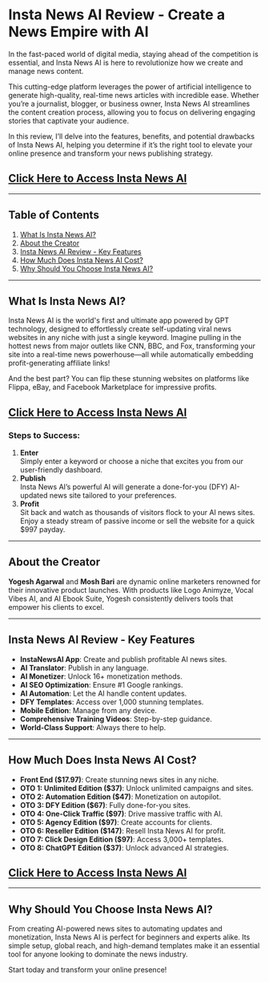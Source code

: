 # Insta News AI Review - Create a News Empire with AI

In the fast-paced world of digital media, staying ahead of the competition is essential, and Insta News AI is here to revolutionize how we create and manage news content.

This cutting-edge platform leverages the power of artificial intelligence to generate high-quality, real-time news articles with incredible ease. Whether you’re a journalist, blogger, or business owner, Insta News AI streamlines the content creation process, allowing you to focus on delivering engaging stories that captivate your audience.

In this review, I’ll delve into the features, benefits, and potential drawbacks of Insta News AI, helping you determine if it’s the right tool to elevate your online presence and transform your news publishing strategy.

## [Click Here to Access Insta News AI](https://warriorplus.com/o2/a/ymhv43s/0)

---

## Table of Contents

1. [What Is Insta News AI?](#what-is-insta-news-ai)
2. [About the Creator](#about-the-creator)
3. [Insta News AI Review - Key Features](#insta-news-ai-review---key-features)
4. [How Much Does Insta News AI Cost?](#how-much-does-insta-news-ai-cost)
5. [Why Should You Choose Insta News AI?](#why-should-you-choose-insta-news-ai)

---

## What Is Insta News AI?

Insta News AI is the world's first and ultimate app powered by GPT technology, designed to effortlessly create self-updating viral news websites in any niche with just a single keyword. Imagine pulling in the hottest news from major outlets like CNN, BBC, and Fox, transforming your site into a real-time news powerhouse—all while automatically embedding profit-generating affiliate links!

And the best part? You can flip these stunning websites on platforms like Flippa, eBay, and Facebook Marketplace for impressive profits.

## [Click Here to Access Insta News AI](https://warriorplus.com/o2/a/ymhv43s/0)

### Steps to Success:

1. **Enter**  
   Simply enter a keyword or choose a niche that excites you from our user-friendly dashboard.  
2. **Publish**  
   Insta News AI’s powerful AI will generate a done-for-you (DFY) AI-updated news site tailored to your preferences.  
3. **Profit**  
   Sit back and watch as thousands of visitors flock to your AI news sites. Enjoy a steady stream of passive income or sell the website for a quick $997 payday.

---

## About the Creator

**Yogesh Agarwal** and **Mosh Bari** are dynamic online marketers renowned for their innovative product launches. With products like Logo Animyze, Vocal Vibes AI, and AI Ebook Suite, Yogesh consistently delivers tools that empower his clients to excel.

---

## Insta News AI Review - Key Features

- **InstaNewsAI App**: Create and publish profitable AI news sites.
- **AI Translator**: Publish in any language.
- **AI Monetizer**: Unlock 16+ monetization methods.
- **AI SEO Optimization**: Ensure #1 Google rankings.
- **AI Automation**: Let the AI handle content updates.
- **DFY Templates**: Access over 1,000 stunning templates.
- **Mobile Edition**: Manage from any device.
- **Comprehensive Training Videos**: Step-by-step guidance.
- **World-Class Support**: Always there to help.

---

## How Much Does Insta News AI Cost?

- **Front End ($17.97)**: Create stunning news sites in any niche.
- **OTO 1: Unlimited Edition ($37)**: Unlock unlimited campaigns and sites.
- **OTO 2: Automation Edition ($47)**: Monetization on autopilot.
- **OTO 3: DFY Edition ($67)**: Fully done-for-you sites.
- **OTO 4: One-Click Traffic ($97)**: Drive massive traffic with AI.
- **OTO 5: Agency Edition ($97)**: Create accounts for clients.
- **OTO 6: Reseller Edition ($147)**: Resell Insta News AI for profit.
- **OTO 7: Click Design Edition ($97)**: Access 3,000+ templates.
- **OTO 8: ChatGPT Edition ($37)**: Unlock advanced AI strategies.

## [Click Here to Access Insta News AI](https://warriorplus.com/o2/a/ymhv43s/0)

---

## Why Should You Choose Insta News AI?

From creating AI-powered news sites to automating updates and monetization, Insta News AI is perfect for beginners and experts alike. Its simple setup, global reach, and high-demand templates make it an essential tool for anyone looking to dominate the news industry.

Start today and transform your online presence!
